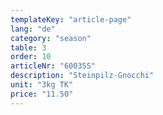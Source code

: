 ```yaml
---
templateKey: "article-page"
lang: "de"
category: "season"
table: 3
order: 10
articleNr: "60035S"
description: "Steinpilz-Gnocchi"
unit: "3kg TK"
price: "11.50"
---
```

